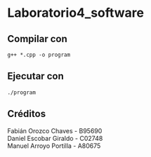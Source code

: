 # Laboratorio4_software

## Compilar con

`g++ *.cpp -o program`

## Ejecutar con

`./program`

## Créditos

Fabián Orozco Chaves - B95690  
Daniel Escobar Giraldo - C02748  
Manuel Arroyo Portilla - A80675
